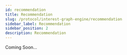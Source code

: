 ```yaml
---
id: recommendation
title: Recommendation
slug: /protocol/interest-graph-engine/recommendation
sidebar_label: Recommendation
sidebar_position: 2
description: Recommendation
---
```


Coming Soon...